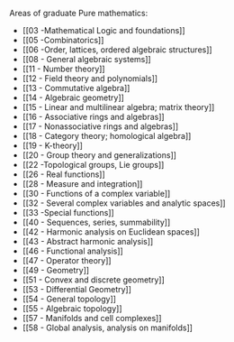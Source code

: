 Areas of graduate Pure mathematics:

- [[03 -Mathematical Logic and foundations]]
- [[05 -Combinatorics]]
- [[06 -Order, lattices, ordered algebraic structures]]
- [[08 - General algebraic systems]]
- [[11 - Number theory]]
- [[12 - Field theory and polynomials]]
- [[13 - Commutative algebra]]
- [[14 - Algebraic geometry]]
- [[15 - Linear and multilinear algebra; matrix theory]]
- [[16 - Associative rings and algebras]]
- [[17 - Nonassociative rings and algebras]]
- [[18 - Category theory; homological algebra]]
- [[19 - K-theory]]
- [[20 - Group theory and generalizations]]
- [[22 -Topological groups, Lie groups]]
- [[26 - Real functions]]
- [[28 - Measure and integration]]
- [[30 - Functions of a complex variable]]
- [[32 - Several complex variables and analytic spaces]]
- [[33 -Special functions]]
- [[40 - Sequences, series, summability]]
- [[42 - Harmonic analysis on Euclidean spaces]]
- [[43 - Abstract harmonic analysis]]
- [[46 - Functional analysis]]
- [[47 - Operator theory]]
- [[49 - Geometry]]
- [[51 - Convex and discrete geometry]]
- [[53 - Differential Geometry]]
- [[54 - General topology]]
- [[55 - Algebraic topology]]
- [[57 - Manifolds and cell complexes]]
- [[58 - Global analysis, analysis on manifolds]]
